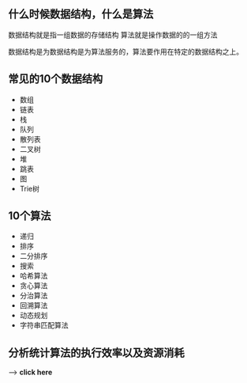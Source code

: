## 什么时候数据结构，什么是算法
数据结构就是指一组数据的存储结构
算法就是操作数据的的一组方法

数据结构是为数据结构是为算法服务的，算法要作用在特定的数据结构之上。

## 常见的10个数据结构
- 数组
- 链表
- 栈
- 队列
- 散列表
- 二叉树
- 堆
- 跳表
- 图
- Trie树

## 10个算法
- 递归
- 排序
- 二分排序
- 搜索
- 哈希算法
- 贪心算法
- 分治算法
- 回溯算法
- 动态规划
- 字符串匹配算法

## 分析统计算法的执行效率以及资源消耗

--> **click here**
